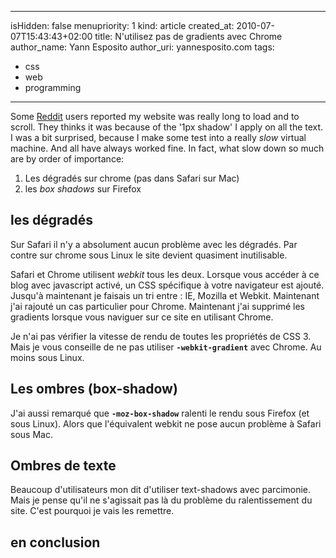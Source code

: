 -----
isHidden:       false
menupriority:   1
kind:           article
created_at:     2010-07-07T15:43:43+02:00
title: N'utilisez pas de gradients avec Chrome
author_name: Yann Esposito
author_uri: yannesposito.com
tags:
  - css
  - web
  - programming
-----

Some [Reddit](http://reddit.com) users reported my website was really long to load and to scroll.
They thinks it was because of the '1px shadow' I apply on all the text.
I was a bit surprised, because I make some test into a really *slow* virtual machine. And all have always worked fine. In fact, what slow down so much are by order of importance:

1. Les dégradés sur chrome (pas dans Safari sur Mac)
2. les *box shadows* sur Firefox

## les dégradés

Sur Safari il n'y a absolument aucun problème avec les dégradés. Par contre sur chrome sous Linux le site devient quasiment inutilisable.

Safari et Chrome utilisent *webkit* tous les deux. Lorsque vous accéder à ce blog avec javascript activé, un CSS spécifique à votre navigateur est ajouté. Jusqu'à maintenant je faisais un tri entre : IE, Mozilla et Webkit. Maintenant j'ai rajouté un cas particulier pour Chrome.
Maintenant j'ai supprimé les gradients lorsque vous naviguer sur ce site en utilisant Chrome.

Je n'ai pas vérifier la vitesse de rendu de toutes les propriétés de CSS 3. Mais je vous conseille de ne pas utiliser **`-webkit-gradient`** avec Chrome. Au moins sous Linux.

## Les ombres (box-shadow)

J'ai aussi remarqué que **`-moz-box-shadow`** ralenti le rendu sous Firefox (et sous Linux). Alors que l'équivalent webkit ne pose aucun problème à Safari sous Mac.

## Ombres de texte

Beaucoup d'utilisateurs mon dit d'utiliser text-shadows avec parcimonie. Mais je pense qu'il ne s'agissait pas là du problème du ralentissement du site. C'est pourquoi je vais les remettre.

## en conclusion

